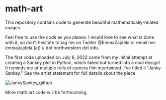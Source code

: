 # math-art
This repository contains code to generate beautiful mathematically-related images. 

Feel free to use the code as you please. I would love to see what is done with it, so don't hesitate to tag me on Twitter @EmmaZajdela or email me: emmazajdela (at) u dot northwestern dot edu. 

The first code uploaded on July 6, 2022 came from my initial attempt at creating a Sankey plot in Python, which failed but turned into a cool design! It reminds me of multiple rolls of camera film intertwined. I've titled it "Janky Sankey." See the artist statement for full details about the piece. 

![JankySankey_github](https://user-images.githubusercontent.com/57106544/177566739-67f6e067-3794-42c4-a601-932a2e263440.png)

More math art code will be forthcoming. 
